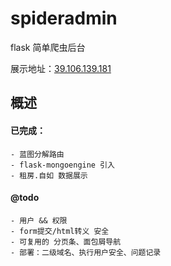 # spideradmin

flask 简单爬虫后台  

展示地址：[39.106.139.181](http://39.106.139.181)  

概述
----

#### 已完成：

```
- 蓝图分解路由
- flask-mongoengine 引入
- 租房.自如 数据展示
```

#### @todo

```
- 用户 && 权限
- form提交/html转义 安全
- 可复用的 分页条、面包屑导航
- 部署：二级域名、执行用户安全、问题记录
```